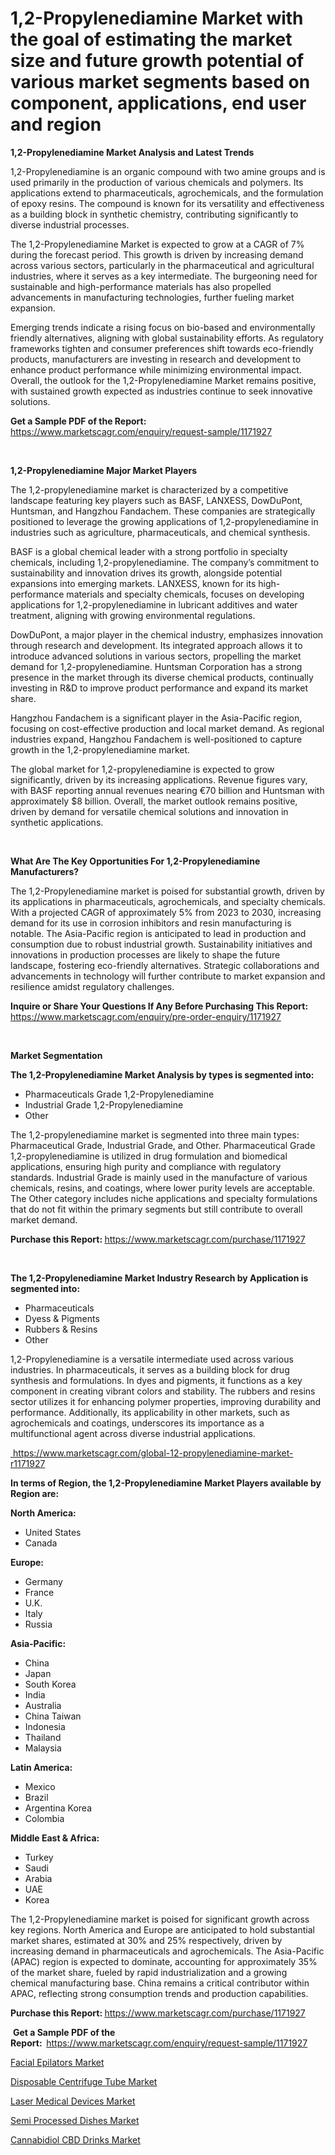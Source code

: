 <p><h1>1,2-Propylenediamine Market with the goal of estimating the market size and future growth potential of various market segments based on component, applications, end user and region</h1></p><p><strong>1,2-Propylenediamine Market Analysis and Latest Trends</strong></p>
<p><p>1,2-Propylenediamine is an organic compound with two amine groups and is used primarily in the production of various chemicals and polymers. Its applications extend to pharmaceuticals, agrochemicals, and the formulation of epoxy resins. The compound is known for its versatility and effectiveness as a building block in synthetic chemistry, contributing significantly to diverse industrial processes.</p><p>The 1,2-Propylenediamine Market is expected to grow at a CAGR of 7% during the forecast period. This growth is driven by increasing demand across various sectors, particularly in the pharmaceutical and agricultural industries, where it serves as a key intermediate. The burgeoning need for sustainable and high-performance materials has also propelled advancements in manufacturing technologies, further fueling market expansion. </p><p>Emerging trends indicate a rising focus on bio-based and environmentally friendly alternatives, aligning with global sustainability efforts. As regulatory frameworks tighten and consumer preferences shift towards eco-friendly products, manufacturers are investing in research and development to enhance product performance while minimizing environmental impact. Overall, the outlook for the 1,2-Propylenediamine Market remains positive, with sustained growth expected as industries continue to seek innovative solutions.</p></p>
<p><strong>Get a Sample PDF of the Report:&nbsp;</strong> <a href="https://www.marketscagr.com/enquiry/request-sample/1171927?utm_campaign=1179&utm_medium=2&utm_source=Github&utm_content=ia&utm_term=01102024&utm_id=12-propylenediamine">https://www.marketscagr.com/enquiry/request-sample/1171927</a></p>
<p>&nbsp;</p>
<p><strong>1,2-Propylenediamine Major Market Players</strong></p>
<p><p>The 1,2-propylenediamine market is characterized by a competitive landscape featuring key players such as BASF, LANXESS, DowDuPont, Huntsman, and Hangzhou Fandachem. These companies are strategically positioned to leverage the growing applications of 1,2-propylenediamine in industries such as agriculture, pharmaceuticals, and chemical synthesis.</p><p>BASF is a global chemical leader with a strong portfolio in specialty chemicals, including 1,2-propylenediamine. The company’s commitment to sustainability and innovation drives its growth, alongside potential expansions into emerging markets. LANXESS, known for its high-performance materials and specialty chemicals, focuses on developing applications for 1,2-propylenediamine in lubricant additives and water treatment, aligning with growing environmental regulations.</p><p>DowDuPont, a major player in the chemical industry, emphasizes innovation through research and development. Its integrated approach allows it to introduce advanced solutions in various sectors, propelling the market demand for 1,2-propylenediamine. Huntsman Corporation has a strong presence in the market through its diverse chemical products, continually investing in R&D to improve product performance and expand its market share.</p><p>Hangzhou Fandachem is a significant player in the Asia-Pacific region, focusing on cost-effective production and local market demand. As regional industries expand, Hangzhou Fandachem is well-positioned to capture growth in the 1,2-propylenediamine market.</p><p>The global market for 1,2-propylenediamine is expected to grow significantly, driven by its increasing applications. Revenue figures vary, with BASF reporting annual revenues nearing €70 billion and Huntsman with approximately $8 billion. Overall, the market outlook remains positive, driven by demand for versatile chemical solutions and innovation in synthetic applications.</p></p>
<p>&nbsp;</p>
<p><strong>What Are The Key Opportunities For 1,2-Propylenediamine Manufacturers?</strong></p>
<p><p>The 1,2-Propylenediamine market is poised for substantial growth, driven by its applications in pharmaceuticals, agrochemicals, and specialty chemicals. With a projected CAGR of approximately 5% from 2023 to 2030, increasing demand for its use in corrosion inhibitors and resin manufacturing is notable. The Asia-Pacific region is anticipated to lead in production and consumption due to robust industrial growth. Sustainability initiatives and innovations in production processes are likely to shape the future landscape, fostering eco-friendly alternatives. Strategic collaborations and advancements in technology will further contribute to market expansion and resilience amidst regulatory challenges.</p></p>
<p><strong>Inquire or Share Your Questions If Any Before Purchasing This Report:</strong> <a href="https://www.marketscagr.com/enquiry/pre-order-enquiry/1171927?utm_campaign=1179&utm_medium=2&utm_source=Github&utm_content=ia&utm_term=01102024&utm_id=12-propylenediamine">https://www.marketscagr.com/enquiry/pre-order-enquiry/1171927</a></p>
<p>&nbsp;</p>
<p><strong>Market Segmentation</strong></p>
<p><strong>The 1,2-Propylenediamine Market Analysis by types is segmented into:</strong></p>
<p><ul><li>Pharmaceuticals Grade 1,2-Propylenediamine</li><li>Industrial Grade 1,2-Propylenediamine</li><li>Other</li></ul></p>
<p><p>The 1,2-propylenediamine market is segmented into three main types: Pharmaceutical Grade, Industrial Grade, and Other. Pharmaceutical Grade 1,2-propylenediamine is utilized in drug formulation and biomedical applications, ensuring high purity and compliance with regulatory standards. Industrial Grade is mainly used in the manufacture of various chemicals, resins, and coatings, where lower purity levels are acceptable. The Other category includes niche applications and specialty formulations that do not fit within the primary segments but still contribute to overall market demand.</p></p>
<p><strong>Purchase this Report:&nbsp;</strong><a href="https://www.marketscagr.com/purchase/1171927?utm_campaign=1179&utm_medium=2&utm_source=Github&utm_content=ia&utm_term=01102024&utm_id=12-propylenediamine">https://www.marketscagr.com/purchase/1171927</a></p>
<p>&nbsp;</p>
<p><strong>The 1,2-Propylenediamine Market Industry Research by Application is segmented into:</strong></p>
<p><ul><li>Pharmaceuticals</li><li>Dyess & Pigments</li><li>Rubbers & Resins</li><li>Other</li></ul></p>
<p><p>1,2-Propylenediamine is a versatile intermediate used across various industries. In pharmaceuticals, it serves as a building block for drug synthesis and formulations. In dyes and pigments, it functions as a key component in creating vibrant colors and stability. The rubbers and resins sector utilizes it for enhancing polymer properties, improving durability and performance. Additionally, its applicability in other markets, such as agrochemicals and coatings, underscores its importance as a multifunctional agent across diverse industrial applications.</p></p>
<p><a href="https://www.marketscagr.com/global-12-propylenediamine-market-r1171927?utm_campaign=1179&utm_medium=2&utm_source=Github&utm_content=ia&utm_term=01102024&utm_id=12-propylenediamine">&nbsp;https://www.marketscagr.com/global-12-propylenediamine-market-r1171927</a></p>
<p><strong>In terms of Region, the 1,2-Propylenediamine Market Players available by Region are:</strong></p>
<p>
    <p> <strong> North America: </strong>
        <ul>
            <li>United States</li>
            <li>Canada</li>
        </ul>
        </p> 
    <p> <strong> Europe: </strong>
        <ul>
            <li>Germany</li>
            <li>France</li>
            <li>U.K.</li>
            <li>Italy</li>
            <li>Russia</li>
        </ul>
        </p> 
    <p> <strong> Asia-Pacific: </strong>
        <ul>
            <li>China</li>
            <li>Japan</li>
            <li>South Korea</li>
            <li>India</li>
            <li>Australia</li>
            <li>China Taiwan</li>
            <li>Indonesia</li>
            <li>Thailand</li>
            <li>Malaysia</li>
        </ul>
        </p> 
    <p> <strong> Latin America: </strong>
        <ul>
            <li>Mexico</li>
            <li>Brazil</li>
            <li>Argentina Korea</li>
            <li>Colombia</li>
        </ul>
        </p> 
    <p> <strong> Middle East & Africa: </strong>
        <ul>
            <li>Turkey</li>
            <li>Saudi</li>
            <li>Arabia</li>
            <li>UAE</li>
            <li>Korea</li>
        </ul>
    </p>
    </p>
<p><p>The 1,2-Propylenediamine market is poised for significant growth across key regions. North America and Europe are anticipated to hold substantial market shares, estimated at 30% and 25% respectively, driven by increasing demand in pharmaceuticals and agrochemicals. The Asia-Pacific (APAC) region is expected to dominate, accounting for approximately 35% of the market share, fueled by rapid industrialization and a growing chemical manufacturing base. China remains a critical contributor within APAC, reflecting strong consumption trends and production capabilities.</p></p>
<p><strong>Purchase this Report: </strong><a href="https://www.marketscagr.com/purchase/1171927?utm_campaign=1179&utm_medium=2&utm_source=Github&utm_content=ia&utm_term=01102024&utm_id=12-propylenediamine">https://www.marketscagr.com/purchase/1171927</a></p>
<p>&nbsp;<strong>Get a Sample PDF of the Report:&nbsp;&nbsp;</strong><a href="https://www.marketscagr.com/enquiry/request-sample/1171927?utm_campaign=1179&utm_medium=2&utm_source=Github&utm_content=ia&utm_term=01102024&utm_id=12-propylenediamine">https://www.marketscagr.com/enquiry/request-sample/1171927</a></p>
<p><strong></strong></p>
<p><p><a href="https://www.linkedin.com/pulse/facial-epilators-industry-analysis-report-its-market-size-growing-yewof?utm_campaign=1179&utm_medium=2&utm_source=Github&utm_content=ia&utm_term=01102024&utm_id=12-propylenediamine">Facial Epilators Market</a></p><p><a href="https://www.linkedin.com/pulse/future-ready-strategic-insights-global-disposable-centrifuge-nmxff?utm_campaign=1179&utm_medium=2&utm_source=Github&utm_content=ia&utm_term=01102024&utm_id=12-propylenediamine">Disposable Centrifuge Tube Market</a></p><p><a href="https://www.linkedin.com/pulse/future-trajectory-laser-medical-devices-market-emerging-trends-lmnif?utm_campaign=1179&utm_medium=2&utm_source=Github&utm_content=ia&utm_term=01102024&utm_id=12-propylenediamine">Laser Medical Devices Market</a></p><p><a href="https://issuu.com/reportprime-2/docs/semi-processed-dishes-market-size-2_04d25a6ce937cc?utm_campaign=1179&utm_medium=2&utm_source=Github&utm_content=ia&utm_term=01102024&utm_id=12-propylenediamine">Semi Processed Dishes Market</a></p><p><a href="https://issuu.com/reportprime-2/docs/cannabidiol-cbd-drinks-market-size-_fb6876e1a8947e?utm_campaign=1179&utm_medium=2&utm_source=Github&utm_content=ia&utm_term=01102024&utm_id=12-propylenediamine">Cannabidiol CBD Drinks Market</a></p></p>